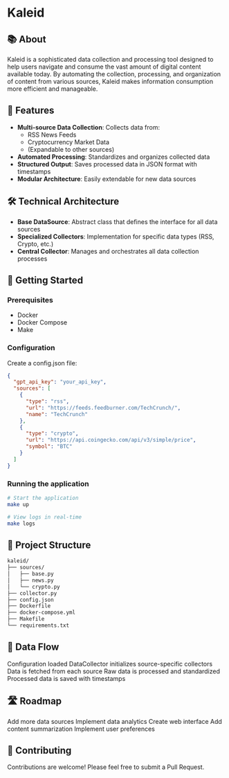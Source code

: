 # Kaleid

## 📚 About
Kaleid is a sophisticated data collection and processing tool designed to help users navigate and consume the vast amount of digital content available today. By automating the collection, processing, and organization of content from various sources, Kaleid makes information consumption more efficient and manageable.

## 🎯 Features
- **Multi-source Data Collection**: Collects data from:
  - RSS News Feeds
  - Cryptocurrency Market Data
  - (Expandable to other sources)
- **Automated Processing**: Standardizes and organizes collected data
- **Structured Output**: Saves processed data in JSON format with timestamps
- **Modular Architecture**: Easily extendable for new data sources

## 🛠️ Technical Architecture
- **Base DataSource**: Abstract class that defines the interface for all data sources
- **Specialized Collectors**: Implementation for specific data types (RSS, Crypto, etc.)
- **Central Collector**: Manages and orchestrates all data collection processes

## 🚀 Getting Started

### Prerequisites
- Docker
- Docker Compose
- Make

### Configuration
Create a config.json file:
```json
{
  "gpt_api_key": "your_api_key",
  "sources": [
    {
      "type": "rss",
      "url": "https://feeds.feedburner.com/TechCrunch/",
      "name": "TechCrunch"
    },
    {
      "type": "crypto",
      "url": "https://api.coingecko.com/api/v3/simple/price",
      "symbol": "BTC"
    }
  ]
}
```

### Running the application

```bash
# Start the application
make up

# View logs in real-time
make logs
```


## 📂 Project Structure

```bash
kaleid/
├── sources/
│   ├── base.py
│   ├── news.py
│   └── crypto.py
├── collector.py
├── config.json
├── Dockerfile
├── docker-compose.yml
├── Makefile
└── requirements.txt
```

## 🔄 Data Flow

Configuration loaded
DataCollector initializes source-specific collectors
Data is fetched from each source
Raw data is processed and standardized
Processed data is saved with timestamps

## 🛣️ Roadmap

 Add more data sources
 Implement data analytics
 Create web interface
 Add content summarization
 Implement user preferences

## 🤝 Contributing

Contributions are welcome! Please feel free to submit a Pull Request.